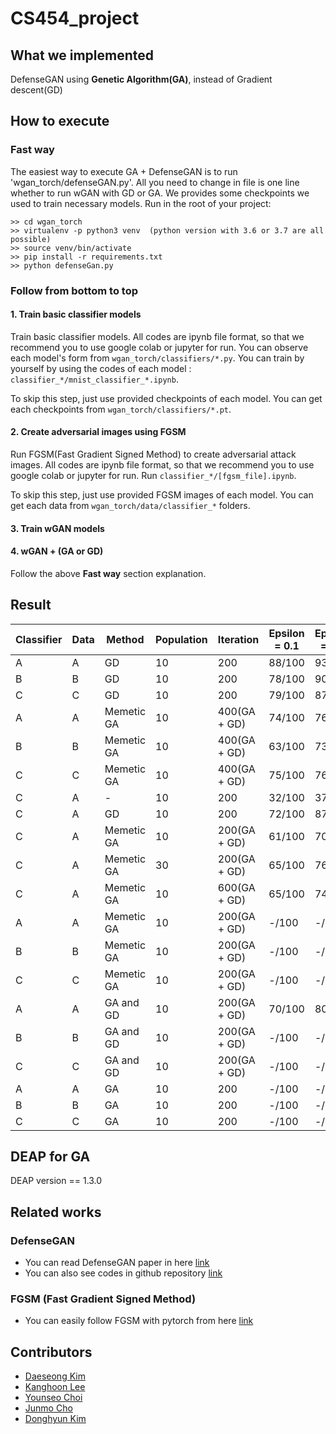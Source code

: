 # CS454_project

## What we implemented
DefenseGAN using **Genetic Algorithm(GA)**, instead of Gradient descent(GD)


## How to execute
### Fast way
The easiest way to execute GA + DefenseGAN is to run 'wgan_torch/defenseGAN.py'. All you need to change in file is one line whether to run wGAN with GD or GA. We provides some checkpoints we used to train necessary models. Run in the root of your project:
```
>> cd wgan_torch
>> virtualenv -p python3 venv  (python version with 3.6 or 3.7 are all possible)
>> source venv/bin/activate
>> pip install -r requirements.txt
>> python defenseGan.py
```


### Follow from bottom to top
#### 1. Train basic classifier models
Train basic classifier models. All codes are ipynb file format, so that we recommend you to use google colab or jupyter for run. You can observe each model's form from `wgan_torch/classifiers/*.py`. You can train by yourself by using the codes of each model : `classifier_*/mnist_classifier_*.ipynb`.

To skip this step, just use provided checkpoints of each model. You can get each checkpoints from `wgan_torch/classifiers/*.pt`.

#### 2. Create adversarial images using FGSM
Run FGSM(Fast Gradient Signed Method) to create adversarial attack images. All codes are ipynb file format, so that we recommend you to use google colab or jupyter for run. Run `classifier_*/[fgsm_file].ipynb`.

To skip this step, just use provided FGSM images of each model. You can get each data from `wgan_torch/data/classifier_*` folders.

#### 3. Train wGAN models


#### 4. wGAN + (GA or GD)
Follow the above **Fast way** section explanation.


## Result
| Classifier | Data | Method | Population | Iteration | Epsilon = 0.1 | Epsilon = 0.2 | Epsilon = 0.3 | Total |
| --- | --- | --- | --- | --- | --- | --- | --- | --- |
| A | A | GD | 10 | 200 | 88/100 | 93/100 | 89/100 | 90% |
| B | B | GD | 10 | 200 | 78/100 | 90/100 | 87/100 | 85% |
| C | C | GD | 10 | 200 | 79/100 | 87/100 | 86/100 | 84% |
| A | A | Memetic GA | 10 | 400(GA + GD) | 74/100 | 76/100 | 81/100 | 77% |
| B | B | Memetic GA | 10 | 400(GA + GD) | 63/100 | 73/100 | 82/100 | 72.67% |
| C | C | Memetic GA | 10 | 400(GA + GD) | 75/100 | 76/100 | 77/100 | 76% |
| C | A | - | 10 | 200 | 32/100 | 37/100 | 22/100 | 30.33% |
| C | A | GD | 10 | 200 | 72/100 | 87/100 | 86/100 | 81.67% |
| C | A | Memetic GA | 10 | 200(GA + GD) | 61/100 | 70/100 | 73/100 | 68% |
| C | A | Memetic GA | 30 | 200(GA + GD) | 65/100 | 76/100 | 79/100 | 73.33% |
| C | A | Memetic GA | 10 | 600(GA + GD) | 65/100 | 74/100 | 76/100 | 71.67% |
| A | A | Memetic GA | 10 | 200(GA + GD) | -/100 | -/100 | -/100 | -% |
| B | B | Memetic GA | 10 | 200(GA + GD) | -/100 | -/100 | -/100 | -% |
| C | C | Memetic GA | 10 | 200(GA + GD) | -/100 | -/100 | -/100 | -% |
| A | A | GA and GD | 10 | 200(GA + GD) | 70/100 | 80/100 | 82/100 | 77.33% |
| B | B | GA and GD | 10 | 200(GA + GD) | -/100 | -/100 | -/100 | -% |
| C | C | GA and GD | 10 | 200(GA + GD) | -/100 | -/100 | -/100 | -% |
| A | A | GA | 10 | 200 | -/100 | -/100 | -/100 | -% |
| B | B | GA | 10 | 200 | -/100 | -/100 | -/100 | -% |
| C | C | GA | 10 | 200 | -/100 | -/100 | -/100 | -% |

## DEAP for GA
DEAP version == 1.3.0


## Related works
### DefenseGAN
- You can read DefenseGAN paper in here [link](https://arxiv.org/pdf/1805.06605.pdf)
- You can also see codes in github repository [link](https://github.com/kabkabm/defensegan)


### FGSM (Fast Gradient Signed Method)
- You can easily follow FGSM with pytorch from here [link](https://pytorch.org/tutorials/beginner/fgsm_tutorial.html)

## Contributors

- [Daeseong Kim](https://github.com/scvgoe)
- [Kanghoon Lee](https://github.com/leehoon7)
- [Younseo Choi](https://github.com/Choiyounseo)
- [Junmo Cho](https://github.com/junmokane)
- [Donghyun Kim](https://github.com/donghyun932)

